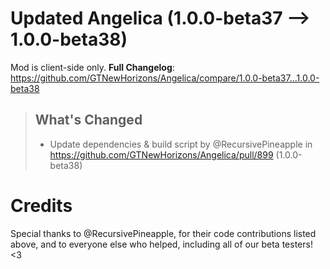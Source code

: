 # Updated Angelica (1.0.0-beta37 -->  1.0.0-beta38)
Mod is client-side only.
**Full Changelog**: https://github.com/GTNewHorizons/Angelica/compare/1.0.0-beta37...1.0.0-beta38
>## What's Changed
> * Update dependencies & build script by @RecursivePineapple in https://github.com/GTNewHorizons/Angelica/pull/899 (1.0.0-beta38)
>

# Credits
Special thanks to @RecursivePineapple, for their code contributions listed above, and to everyone else who helped, including all of our beta testers! <3